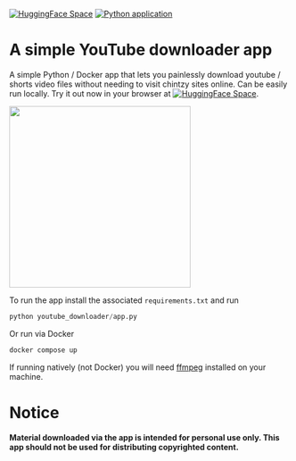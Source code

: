 [![HuggingFace Space](https://img.shields.io/badge/🤗-HuggingFace%20Space-cyan.svg)](https://huggingface.co/spaces/neonwatty/youtube_downloader) [![Python application](https://github.com/neonwatty/youtube_downloader/actions/workflows/python-app.yml/badge.svg)](https://github.com/neonwatty/youtube_downloader/actions/workflows/python-app.yml/python-app.yml)

# A simple YouTube downloader app

A simple Python / Docker app that lets you painlessly download youtube / shorts video files without needing to visit chintzy sites online.  Can be easily run locally.  Try it out now in your browser at [![HuggingFace Space](https://img.shields.io/badge/🤗-HuggingFace%20Space-cyan.svg)](https://huggingface.co/spaces/neonwatty/youtube_downloader).


<img align="center" src="https://github.com/jermwatt/readme_gifs/blob/main/youtube_download.gif" height="325">


To run the app install the associated `requirements.txt` and run

```python
python youtube_downloader/app.py
```

Or run via Docker

```sh
docker compose up
```

If running natively (not Docker) you will need [ffmpeg](https://www.ffmpeg.org/download.html) installed on your machine.

# Notice

**Material downloaded via the app is intended for personal use only.  This app should not be used for distributing copyrighted content.**
